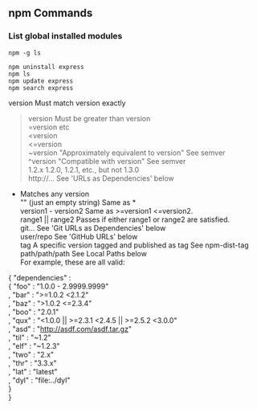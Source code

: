 ## npm Commands

### List global installed modules
```shell
npm -g ls
```

```shell
npm uninstall express  
npm ls  
npm update express  
npm search express  

```

version Must match version exactly  
>version Must be greater than version  
>=version etc  
<version  
<=version  
~version "Approximately equivalent to version" See semver  
^version "Compatible with version" See semver  
1.2.x 1.2.0, 1.2.1, etc., but not 1.3.0  
http://... See 'URLs as Dependencies' below  
* Matches any version  
"" (just an empty string) Same as *  
version1 - version2 Same as >=version1 <=version2.  
range1 || range2 Passes if either range1 or range2 are satisfied.  
git... See 'Git URLs as Dependencies' below  
user/repo See 'GitHub URLs' below  
tag A specific version tagged and published as tag See npm-dist-tag  
path/path/path See Local Paths below   
For example, these are all valid:  
  
{ "dependencies" :  
  { "foo" : "1.0.0 - 2.9999.9999"  
  , "bar" : ">=1.0.2 <2.1.2"  
  , "baz" : ">1.0.2 <=2.3.4"  
  , "boo" : "2.0.1"  
  , "qux" : "<1.0.0 || >=2.3.1 <2.4.5 || >=2.5.2 <3.0.0"  
  , "asd" : "http://asdf.com/asdf.tar.gz"  
  , "til" : "~1.2"  
  , "elf" : "~1.2.3"  
  , "two" : "2.x"  
  , "thr" : "3.3.x"  
  , "lat" : "latest"  
  , "dyl" : "file:../dyl"  
  }  
}  



